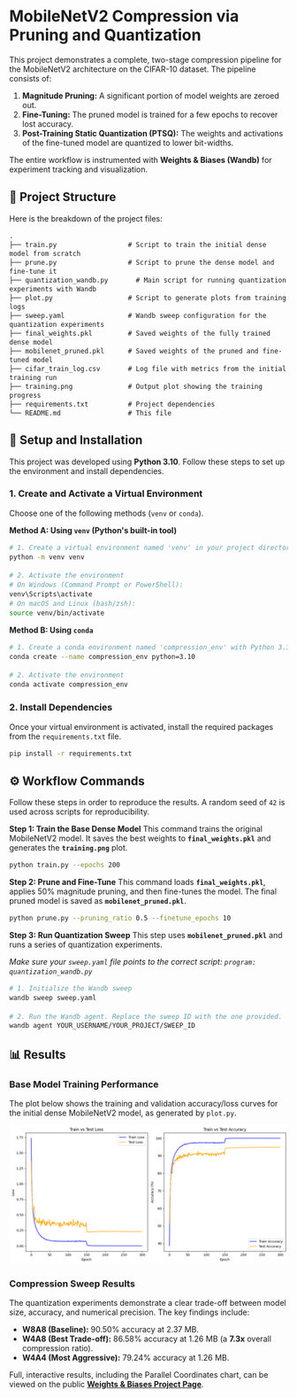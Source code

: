 # MobileNetV2 Compression via Pruning and Quantization

This project demonstrates a complete, two-stage compression pipeline for the MobileNetV2 architecture on the CIFAR-10 dataset. The pipeline consists of:
1.  **Magnitude Pruning:** A significant portion of model weights are zeroed out.
2.  **Fine-Tuning:** The pruned model is trained for a few epochs to recover lost accuracy.
3.  **Post-Training Static Quantization (PTSQ):** The weights and activations of the fine-tuned model are quantized to lower bit-widths.

The entire workflow is instrumented with **Weights & Biases (Wandb)** for experiment tracking and visualization.

## 📁 Project Structure

Here is the breakdown of the project files:

```
.
├── train.py                  # Script to train the initial dense model from scratch
├── prune.py                  # Script to prune the dense model and fine-tune it
├── quantization_wandb.py       # Main script for running quantization experiments with Wandb
├── plot.py                   # Script to generate plots from training logs
├── sweep.yaml                # Wandb sweep configuration for the quantization experiments
├── final_weights.pkl         # Saved weights of the fully trained dense model
├── mobilenet_pruned.pkl      # Saved weights of the pruned and fine-tuned model
├── cifar_train_log.csv       # Log file with metrics from the initial training run
├── training.png              # Output plot showing the training progress
├── requirements.txt          # Project dependencies
└── README.md                 # This file
```

## 🚀 Setup and Installation

This project was developed using **Python 3.10**. Follow these steps to set up the environment and install dependencies.

### 1. Create and Activate a Virtual Environment

Choose one of the following methods (`venv` or `conda`).

**Method A: Using `venv` (Python's built-in tool)**

```bash
# 1. Create a virtual environment named 'venv' in your project directory
python -m venv venv

# 2. Activate the environment
# On Windows (Command Prompt or PowerShell):
venv\Scripts\activate
# On macOS and Linux (bash/zsh):
source venv/bin/activate
```

**Method B: Using `conda`**

```bash
# 1. Create a conda environment named 'compression_env' with Python 3.10
conda create --name compression_env python=3.10

# 2. Activate the environment
conda activate compression_env
```

### 2. Install Dependencies

Once your virtual environment is activated, install the required packages from the `requirements.txt` file.

```bash
pip install -r requirements.txt
```

## ⚙️ Workflow Commands

Follow these steps in order to reproduce the results. A random seed of `42` is used across scripts for reproducibility.

**Step 1: Train the Base Dense Model**
This command trains the original MobileNetV2 model. It saves the best weights to **`final_weights.pkl`** and generates the **`training.png`** plot.

```bash
python train.py --epochs 200
```

**Step 2: Prune and Fine-Tune**
This command loads **`final_weights.pkl`**, applies 50% magnitude pruning, and then fine-tunes the model. The final pruned model is saved as **`mobilenet_pruned.pkl`**.

```bash
python prune.py --pruning_ratio 0.5 --finetune_epochs 10
```

**Step 3: Run Quantization Sweep**
This step uses **`mobilenet_pruned.pkl`** and runs a series of quantization experiments.

_Make sure your `sweep.yaml` file points to the correct script: `program: quantization_wandb.py`_

```bash
# 1. Initialize the Wandb sweep
wandb sweep sweep.yaml

# 2. Run the Wandb agent. Replace the sweep ID with the one provided.
wandb agent YOUR_USERNAME/YOUR_PROJECT/SWEEP_ID
```

## 📊 Results

### Base Model Training Performance
The plot below shows the training and validation accuracy/loss curves for the initial dense MobileNetV2 model, as generated by `plot.py`.

![Training Performance Plot](training.png)

### Compression Sweep Results
The quantization experiments demonstrate a clear trade-off between model size, accuracy, and numerical precision. The key findings include:
* **W8A8 (Baseline):** 90.50% accuracy at 2.37 MB.
* **W4A8 (Best Trade-off):** 86.58% accuracy at 1.26 MB (a **7.3x** overall compression ratio).
* **W4A4 (Most Aggressive):** 79.24% accuracy at 1.26 MB.

Full, interactive results, including the Parallel Coordinates chart, can be viewed on the public **[Weights & Biases Project Page](https://wandb.ai/anubhavkhajuria5-indian-institute-of-technology-madras/mobilenet-full-compression)**.
